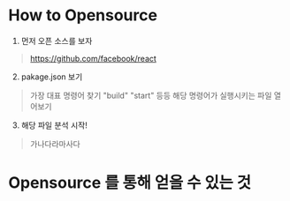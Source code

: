 # How to Opensource

1. 먼저 오픈 소스를 보자

> https://github.com/facebook/react

2. pakage.json 보기

> 가장 대표 명령어 찾기 "build" "start" 등등
> 해당 명령어가 실행시키는 파일 열어보기

3. 해당 파일 분석 시작!

> 가나다라마사다

# Opensource 를 통해 얻을 수 있는 것
